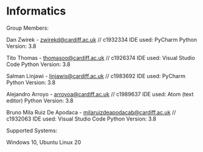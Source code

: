 # Informatics

Group Members:

Dan Zwirek - zwirekd@cardiff.ac.uk // c1932334 
IDE used: PyCharm
Python Version: 3.8 

Tito Thomas - thomasoo@cardiff.ac.uk // c1926374
IDE used: Visual Studio Code
Python Version: 3.8

Salman Linjawi - linjawis@cardiff.ac.uk //  c1983692
IDE used: PyCharm
Python Version: 3.8

Alejandro Arroyo - arroyoa@cardiff.ac.uk // c1989637
IDE used: Atom (text editor)
Python Version: 3.8

Bruno Mila Ruiz De Apodaca - milaruizdeapodacab@cardiff.ac.uk // c1932063
IDE used: Visual Studio Code
Python Version: 3.8

Supported Systems:

Windows 10,
Ubuntu Linux 20
